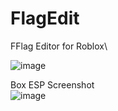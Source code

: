 # FlagEdit
FFlag Editor for Roblox\

![image](https://github.com/user-attachments/assets/fba03c1c-e007-4e8d-81fa-d479d877aa36)

Box ESP Screenshot\
![image](https://github.com/user-attachments/assets/fba8a46e-91c6-43b3-8938-f7fc821d7665)
